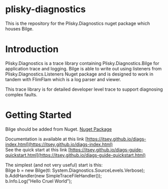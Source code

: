 # plisky-diagnostics
This is the repository for the Plisky.Diagnostics nuget package which houses Bilge.


# Introduction 
Plisky.Diagnostics is a trace library containing Plisky.Diagnostics.Bilge for application trace and logging.  Bilge is able to write out using listeners from Plisky.Diagnostics.Listeners Nuget package and is designed to work in tandem with FlimFlam which is a log parser and viewer.

This trace library is for detailed developer level trace to support diagnosing complex faults.


# Getting Started
Bilge should be added from Nuget.  [Nuget Package](https://www.nuget.org/packages/Plisky.Diagnostics/)    

Documentation is available at this link [https://itsey.github.io/diags-index.html](https://itsey.github.io/diags-index.html)    
See the quick start at this link [https://itsey.github.io/diags-guide-quickstart.html](https://itsey.github.io/diags-guide-quickstart.html)

The simplest (and not very useful) start is this:    
Bilge b = new Bilge(tl: System.Diagnostics.SourceLevels.Verbose);    
b.AddHandler(new SimpleTraceFileHandler());    
b.Info.Log("Hello Cruel World");    